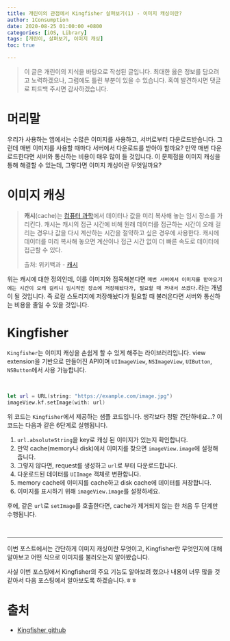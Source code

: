 ```yaml
---
title: 개린이의 관점에서 Kingfisher 살펴보기(1) - 이미지 캐싱이란?
author: 1Consumption
date: 2020-08-25 01:00:00 +0800
categories: [iOS, Library]
tags: [개린이, 살펴보기, 이미지 캐싱]
toc: true

---
```


> 이 글은 개린이의 지식을 바탕으로 작성된 글입니다. 최대한 옳은 정보를 담으려고 노력하겠으나, 그럼에도 틀린 부분이 있을 수 있습니다. 혹여 발견하시면 댓글로 피드백 주시면 감사하겠습니다.

# 머리말

우리가 사용하는 앱에서는 수많은 이미지를 사용하고, 서버로부터 다운로드받습니다. 그런데 매번 이미지를 사용할 때마다 서버에서 다운로드를 받아야 할까요? 만약 매번 다운로드한다면 서버와 통신하는 비용이 매우 많이 들 것입니다. 이 문제점을 이미지 캐싱을 통해 해결할 수 있는데, 그렇다면 이미지 캐싱이란 무엇일까요?

# 이미지 캐싱

> **캐시**(cache)는 [컴퓨터 과학](https://ko.wikipedia.org/wiki/컴퓨터_과학)에서 데이터나 값을 미리 복사해 놓는 임시 장소를 가리킨다. 캐시는 캐시의 접근 시간에 비해 원래 데이터를 접근하는 시간이 오래 걸리는 경우나 값을 다시 계산하는 시간을 절약하고 싶은 경우에 사용한다. 캐시에 데이터를 미리 복사해 놓으면 계산이나 접근 시간 없이 더 빠른 속도로 데이터에 접근할 수 있다.
>
> 출처: 위키백과 - [캐시](https://ko.wikipedia.org/wiki/캐시)

위는 캐시에 대한 정의인데, 이를 이미지와 접목해본다면 `매번 서버에서 이미지를 받아오기에는 시간이 오래 걸리니 임시적인 장소에 저장해놨다가, 필요할 때 꺼내서 쓰겠다.`라는 개념이 될 것입니다. 즉 로컬 스토리지에 저장해놨다가 필요할 때 불러온다면 서버와 통신하는 비용을 줄일 수 있을 것입니다.

# Kingfisher

`Kingfisher`는 이미지 캐싱을 손쉽게 할 수 있게 해주는 라이브러리입니다. view extension을 기반으로 만들어진 API이며 `UIImageView`, `NSImageView`, `UIButton`, `NSButton`에서 사용 가능합니다. 

<br>

``` swift
let url = URL(string: "https://example.com/image.jpg")
imageView.kf.setImage(with: url)
```

위 코드는 `Kingfisher`에서 제공하는 샘플 코드입니다. 생각보다 정말 간단하네요...? 이 코드는 다음과 같은 6단계로 실행됩니다.

1. `url.absoluteString`을 key로 캐싱 된 이미지가 있는지 확인합니다.
2. 만약 cache(memory나 disk)에서 이미지를 찾으면 `imageView.image`에 설정해줍니다.
3. 그렇지 않다면, request를 생성하고 `url`로 부터 다운로드합니다.
4. 다운로드된 데이터를 `UIImage` 객체로 변환합니다.
5. memory cache에 이미지를 cache하고 disk cache에 데이터를 저장합니다.
6. 이미지를 표시하기 위해 `imageView.image`를 설정하세요.

후에, 같은 `url`로 `setImage`를 호출한다면, cache가 제거되지 않는 한 처음 두 단계만 수행됩니다. 

<br>

-----

이번 포스트에서는 간단하게 이미지 캐싱이란 무엇이고, Kingfisher란 무엇인지에 대해 알아보고 어떤 식으로 이미지를 불러오는지 알아봤습니다.

사실 이번 포스팅에서 Kingfisher의 주요 기능도 알아보려 했으나 내용이 너무 많을 것 같아서 다음 포스팅에서 알아보도록 하겠습니다.ㅎㅎ

# 출처

* [Kingfisher github](https://github.com/onevcat/Kingfisher)

